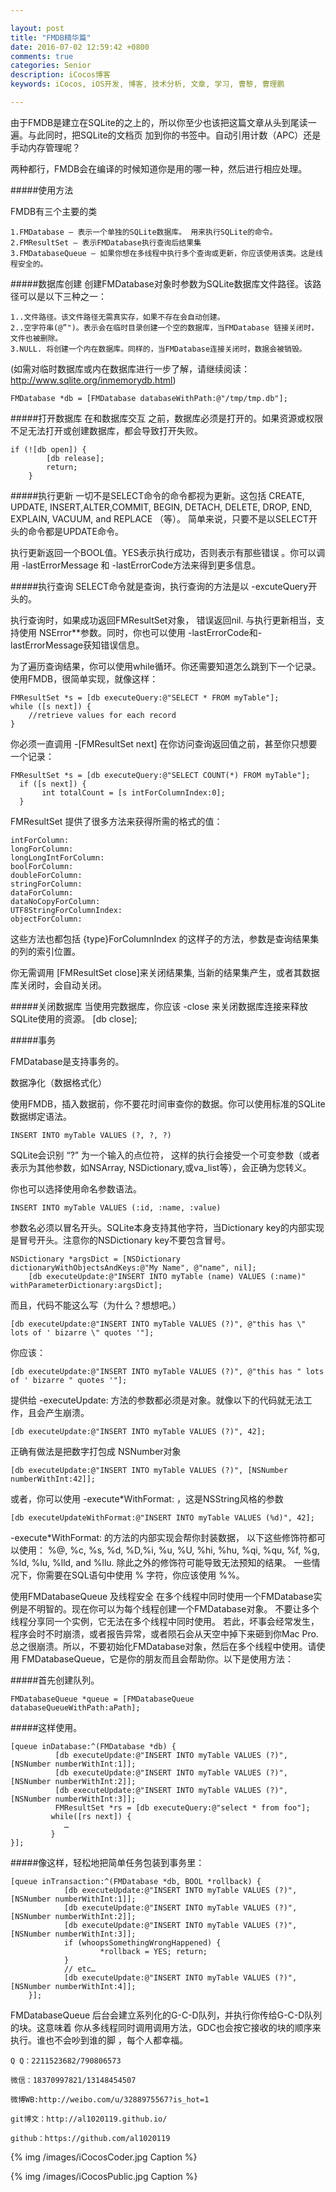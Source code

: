 ```yaml
---

layout: post
title: "FMDB精华篇"
date: 2016-07-02 12:59:42 +0800
comments: true
categories: Senior
description: iCocos博客
keywords: iCocos, iOS开发, 博客, 技术分析, 文章, 学习, 曹黎, 曹理鹏

---
```



由于FMDB是建立在SQLite的之上的，所以你至少也该把这篇文章从头到尾读一遍。与此同时，把SQLite的文档页 加到你的书签中。自动引用计数（APC）还是手动内存管理呢？
 
两种都行，FMDB会在编译的时候知道你是用的哪一种，然后进行相应处理。
 
#####使用方法
 
FMDB有三个主要的类

	1.FMDatabase – 表示一个单独的SQLite数据库。 用来执行SQLite的命令。
	2.FMResultSet – 表示FMDatabase执行查询后结果集
	3.FMDatabaseQueue – 如果你想在多线程中执行多个查询或更新，你应该使用该类。这是线程安全的。
 


<!--more-->



#####数据库创建
创建FMDatabase对象时参数为SQLite数据库文件路径。该路径可以是以下三种之一：

	1..文件路径。该文件路径无需真实存，如果不存在会自动创建。
	2..空字符串(@”")。表示会在临时目录创建一个空的数据库，当FMDatabase 链接关闭时，文件也被删除。
	3.NULL. 将创建一个内在数据库。同样的，当FMDatabase连接关闭时，数据会被销毁。
 
(如需对临时数据库或内在数据库进行一步了解，请继续阅读：http://www.sqlite.org/inmemorydb.html)

    FMDatabase *db = [FMDatabase databaseWithPath:@"/tmp/tmp.db"];   

#####打开数据库
在和数据库交互 之前，数据库必须是打开的。如果资源或权限不足无法打开或创建数据库，都会导致打开失败。
 

    if (![db open]) {    
            [db release];   
            return;    
        }  

 
#####执行更新
一切不是SELECT命令的命令都视为更新。这包括  CREATE, UPDATE, INSERT,ALTER,COMMIT, BEGIN, DETACH, DELETE, DROP, END, EXPLAIN, VACUUM, and REPLACE  （等）。
简单来说，只要不是以SELECT开头的命令都是UPDATE命令。
 
执行更新返回一个BOOL值。YES表示执行成功，否则表示有那些错误 。你可以调用 -lastErrorMessage 和 -lastErrorCode方法来得到更多信息。
 
#####执行查询
SELECT命令就是查询，执行查询的方法是以 -excuteQuery开头的。
 
执行查询时，如果成功返回FMResultSet对象， 错误返回nil. 与执行更新相当，支持使用 NSError**参数。同时，你也可以使用 -lastErrorCode和-lastErrorMessage获知错误信息。
 
为了遍历查询结果，你可以使用while循环。你还需要知道怎么跳到下一个记录。使用FMDB，很简单实现，就像这样：
 

    FMResultSet *s = [db executeQuery:@"SELECT * FROM myTable"];   
    while ([s next]) {   
        //retrieve values for each record   
    }   

 
你必须一直调用   -[FMResultSet next]   在你访问查询返回值之前，甚至你只想要一个记录：
 

    FMResultSet *s = [db executeQuery:@"SELECT COUNT(*) FROM myTable"];   
      if ([s next]) {    
           int totalCount = [s intForColumnIndex:0];   
      }   

 
FMResultSet  提供了很多方法来获得所需的格式的值：
   
    intForColumn:
    longForColumn:
    longLongIntForColumn:
    boolForColumn:
    doubleForColumn:
    stringForColumn:
    dataForColumn:
    dataNoCopyForColumn:
    UTF8StringForColumnIndex:
    objectForColumn:
 
这些方法也都包括 {type}ForColumnIndex 的这样子的方法，参数是查询结果集的列的索引位置。
 
你无需调用  [FMResultSet close]来关闭结果集, 当新的结果集产生，或者其数据库关闭时，会自动关闭。
 
#####关闭数据库
当使用完数据库，你应该 -close 来关闭数据库连接来释放SQLite使用的资源。
    [db close];  
 
#####事务
 
FMDatabase是支持事务的。
 
数据净化（数据格式化）
 
使用FMDB，插入数据前，你不要花时间审查你的数据。你可以使用标准的SQLite数据绑定语法。
 

    INSERT INTO myTable VALUES (?, ?, ?)   

SQLite会识别 “?” 为一个输入的点位符， 这样的执行会接受一个可变参数（或者表示为其他参数，如NSArray, NSDictionary,或va_list等），会正确为您转义。
 
你也可以选择使用命名参数语法。
 

    INSERT INTO myTable VALUES (:id, :name, :value)   

参数名必须以冒名开头。SQLite本身支持其他字符，当Dictionary key的内部实现是冒号开头。注意你的NSDictionary key不要包含冒号。
 

    NSDictionary *argsDict = [NSDictionary dictionaryWithObjectsAndKeys:@"My Name", @"name", nil];    
        [db executeUpdate:@"INSERT INTO myTable (name) VALUES (:name)" withParameterDictionary:argsDict];   

 
而且，代码不能这么写（为什么？想想吧。）

    [db executeUpdate:@"INSERT INTO myTable VALUES (?)", @"this has \" lots of ' bizarre \" quotes '"]; 

你应该：
 

    [db executeUpdate:@"INSERT INTO myTable VALUES (?)", @"this has " lots of ' bizarre " quotes '"];   

 
提供给 -executeUpdate: 方法的参数都必须是对象。就像以下的代码就无法工作，且会产生崩溃。

    [db executeUpdate:@"INSERT INTO myTable VALUES (?)", 42];   

 正确有做法是把数字打包成 NSNumber对象

    [db executeUpdate:@"INSERT INTO myTable VALUES (?)", [NSNumber numberWithInt:42]];   

或者，你可以使用  -execute*WithFormat: ，这是NSString风格的参数

    [db executeUpdateWithFormat:@"INSERT INTO myTable VALUES (%d)", 42];   

 -execute*WithFormat:  的方法的内部实现会帮你封装数据， 以下这些修饰符都可以使用： %@, %c, %s, %d, %D,%i, %u, %U, %hi, %hu, %qi, %qu, %f, %g, %ld, %lu, %lld, and %llu.  除此之外的修饰符可能导致无法预知的结果。 一些情况下，你需要在SQL语句中使用 % 字符，你应该使用 %%。
 
使用FMDatabaseQueue 及线程安全
在多个线程中同时使用一个FMDatabase实例是不明智的。现在你可以为每个线程创建一个FMDatabase对象。 不要让多个线程分享同一个实例，它无法在多个线程中同时使用。 若此，坏事会经常发生，程序会时不时崩溃，或者报告异常，或者陨石会从天空中掉下来砸到你Mac Pro.  总之很崩溃。所以，不要初始化FMDatabase对象，然后在多个线程中使用。请使用 FMDatabaseQueue，它是你的朋友而且会帮助你。以下是使用方法：
 
#####首先创建队列。
 

    FMDatabaseQueue *queue = [FMDatabaseQueue databaseQueueWithPath:aPath]; 

#####这样使用。

    [queue inDatabase:^(FMDatabase *db) {    
              [db executeUpdate:@"INSERT INTO myTable VALUES (?)", [NSNumber numberWithInt:1]];    
              [db executeUpdate:@"INSERT INTO myTable VALUES (?)", [NSNumber numberWithInt:2]];    
              [db executeUpdate:@"INSERT INTO myTable VALUES (?)", [NSNumber numberWithInt:3]];    
              FMResultSet *rs = [db executeQuery:@"select * from foo"];    
             while([rs next]) {   
                …    
             }    
    }];   

#####像这样，轻松地把简单任务包装到事务里：

    [queue inTransaction:^(FMDatabase *db, BOOL *rollback) {    
                [db executeUpdate:@"INSERT INTO myTable VALUES (?)", [NSNumber numberWithInt:1]];    
                [db executeUpdate:@"INSERT INTO myTable VALUES (?)", [NSNumber numberWithInt:2]];    
                [db executeUpdate:@"INSERT INTO myTable VALUES (?)", [NSNumber numberWithInt:3]];    
                if (whoopsSomethingWrongHappened) {    
                        *rollback = YES; return;    
                }   
                // etc…    
                [db executeUpdate:@"INSERT INTO myTable VALUES (?)", [NSNumber numberWithInt:4]];    
        }];   

 
 FMDatabaseQueue  后台会建立系列化的G-C-D队列，并执行你传给G-C-D队列的块。这意味着 你从多线程同时调用调用方法，GDC也会按它接收的块的顺序来执行。谁也不会吵到谁的脚 ，每个人都幸福。



    Q Q：2211523682/790806573

    微信：18370997821/13148454507
    
    微博WB:http://weibo.com/u/3288975567?is_hot=1
    
	git博文：http://al1020119.github.io/
	
	github：https://github.com/al1020119


{% img /images/iCocosCoder.jpg Caption %}  

{% img /images/iCocosPublic.jpg Caption %}  